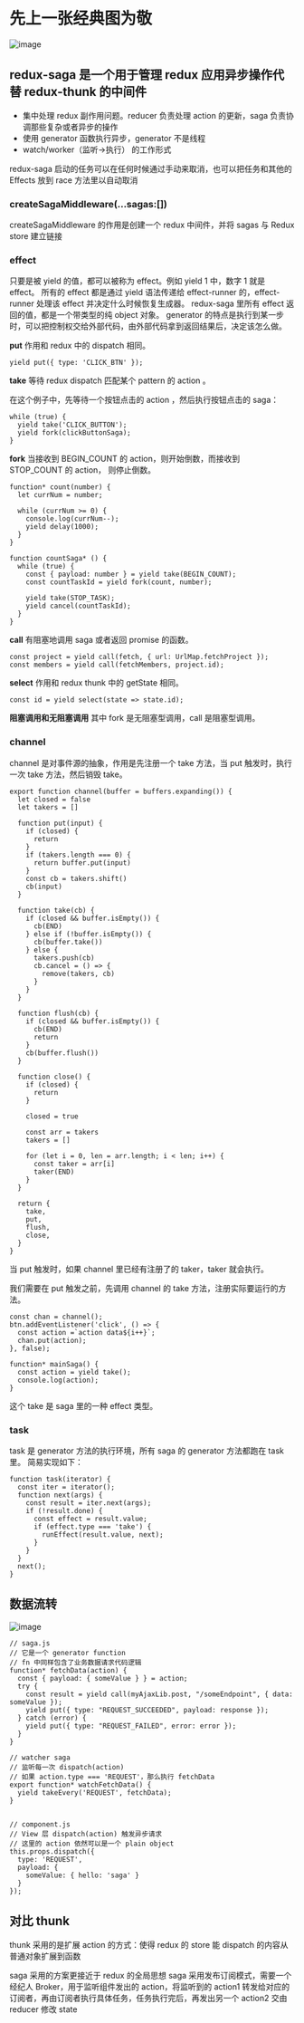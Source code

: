 # 先上一张经典图为敬

![image](https://img2022.cnblogs.com/blog/2347599/202201/2347599-20220119155201282-1402950773.webp)

## redux-saga 是一个用于管理 redux 应用异步操作代替 redux-thunk 的中间件

- 集中处理 redux 副作用问题。reducer 负责处理 action 的更新，saga 负责协调那些复杂或者异步的操作
- 使用 generator 函数执行异步，generator 不是线程
- watch/worker（监听->执行） 的工作形式

redux-saga 启动的任务可以在任何时候通过手动来取消，也可以把任务和其他的 Effects 放到 race 方法里以自动取消

### createSagaMiddleware(...sagas:[])

createSagaMiddleware 的作用是创建一个 redux 中间件，并将 sagas 与 Redux store 建立链接

### effect

只要是被 yield 的值，都可以被称为 effect。例如 yield 1 中，数字 1 就是 effect。
所有的 effect 都是通过 yield 语法传递给 effect-runner 的，effect-runner 处理该 effect 并决定什么时候恢复生成器。
redux-saga 里所有 effect 返回的值，都是一个带类型的纯 object 对象。
generator 的特点是执行到某一步时，可以把控制权交给外部代码，由外部代码拿到返回结果后，决定该怎么做。

**put**
作用和 redux 中的 dispatch 相同。

```
yield put({ type: 'CLICK_BTN' });
```

**take**
等待 redux dispatch 匹配某个 pattern 的 action 。

在这个例子中，先等待一个按钮点击的 action ，然后执行按钮点击的 saga：

```
while (true) {
  yield take('CLICK_BUTTON');
  yield fork(clickButtonSaga);
}
```

**fork**
当接收到 BEGIN_COUNT 的 action，则开始倒数，而接收到 STOP_COUNT 的 action， 则停止倒数。

```
function* count(number) {
  let currNum = number;

  while (currNum >= 0) {
    console.log(currNum--);
    yield delay(1000);
  }
}

function countSaga* () {
  while (true) {
    const { payload: number } = yield take(BEGIN_COUNT);
    const countTaskId = yield fork(count, number);

    yield take(STOP_TASK);
    yield cancel(countTaskId);
  }
}
```

**call**
有阻塞地调用 saga 或者返回 promise 的函数。

```
const project = yield call(fetch, { url: UrlMap.fetchProject });
const members = yield call(fetchMembers, project.id);
```

**select**
作用和 redux thunk 中的 getState 相同。

```
const id = yield select(state => state.id);
```

**阻塞调用和无阻塞调用**
其中 fork 是无阻塞型调用，call 是阻塞型调用。

### channel

channel 是对事件源的抽象，作用是先注册一个 take 方法，当 put 触发时，执行一次 take 方法，然后销毁 take。

```
export function channel(buffer = buffers.expanding()) {
  let closed = false
  let takers = []

  function put(input) {
    if (closed) {
      return
    }
    if (takers.length === 0) {
      return buffer.put(input)
    }
    const cb = takers.shift()
    cb(input)
  }

  function take(cb) {
    if (closed && buffer.isEmpty()) {
      cb(END)
    } else if (!buffer.isEmpty()) {
      cb(buffer.take())
    } else {
      takers.push(cb)
      cb.cancel = () => {
        remove(takers, cb)
      }
    }
  }

  function flush(cb) {
    if (closed && buffer.isEmpty()) {
      cb(END)
      return
    }
    cb(buffer.flush())
  }

  function close() {
    if (closed) {
      return
    }

    closed = true

    const arr = takers
    takers = []

    for (let i = 0, len = arr.length; i < len; i++) {
      const taker = arr[i]
      taker(END)
    }
  }

  return {
    take,
    put,
    flush,
    close,
  }
}
```

当 put 触发时，如果 channel 里已经有注册了的 taker，taker 就会执行。

我们需要在 put 触发之前，先调用 channel 的 take 方法，注册实际要运行的方法。

```
const chan = channel();
btn.addEventListener('click', () => {
  const action =`action data${i++}`;
  chan.put(action);
}, false);

function* mainSaga() {
  const action = yield take();
  console.log(action);
}
```

这个 take 是 saga 里的一种 effect 类型。

### task

task 是 generator 方法的执行环境，所有 saga 的 generator 方法都跑在 task 里。
简易实现如下：

```
function task(iterator) {
  const iter = iterator();
  function next(args) {
    const result = iter.next(args);
    if (!result.done) {
      const effect = result.value;
      if (effect.type === 'take') {
        runEffect(result.value, next);
      }
    }
  }
  next();
}
```

## 数据流转

![image](https://img2022.cnblogs.com/blog/2347599/202201/2347599-20220125164251396-758936865.png)

```
// saga.js
// 它是一个 generator function
// fn 中同样包含了业务数据请求代码逻辑
function* fetchData(action) {
  const { payload: { someValue } } = action;
  try {
    const result = yield call(myAjaxLib.post, "/someEndpoint", { data: someValue });
    yield put({ type: "REQUEST_SUCCEEDED", payload: response });
  } catch (error) {
    yield put({ type: "REQUEST_FAILED", error: error });
  }
}

// watcher saga
// 监听每一次 dispatch(action)
// 如果 action.type === 'REQUEST'，那么执行 fetchData
export function* watchFetchData() {
  yield takeEvery('REQUEST', fetchData);
}


// component.js
// View 层 dispatch(action) 触发异步请求
// 这里的 action 依然可以是一个 plain object
this.props.dispatch({
  type: 'REQUEST',
  payload: {
    someValue: { hello: 'saga' }
  }
});
```

## 对比 thunk

thunk 采用的是扩展 action 的方式：使得 redux 的 store 能 dispatch 的内容从普通对象扩展到函数

saga 采用的方案更接近于 redux 的全局思想
saga 采用发布订阅模式，需要一个经纪人 Broker，用于监听组件发出的 action，将监听到的 action1 转发给对应的订阅者，再由订阅者执行具体任务，任务执行完后，再发出另一个 action2 交由 reducer 修改 state
